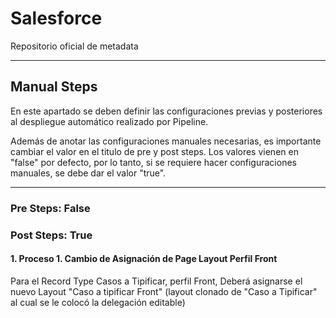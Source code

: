 # Salesforce

Repositorio oficial de metadata

--------

## Manual Steps

En este apartado se deben definir las configuraciones previas y posteriores al despliegue automático realizado por Pipeline.

Además de anotar las configuraciones manuales necesarias, es importante cambiar el valor en el titulo de pre y post steps. Los valores vienen en "false" por defecto, por lo tanto, si se requiere hacer configuraciones manuales, se debe dar el valor "true".

--------

### Pre Steps: False

### Post Steps: True

#### 1. Proceso 1. Cambio de Asignación de Page Layout Perfil Front
 
Para el Record Type Casos a Tipificar, perfil Front, Deberá asignarse el nuevo Layout "Caso a tipificar Front" (layout clonado de "Caso a Tipificar" al cual se le colocó la delegación editable)




